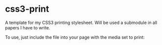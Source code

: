 css3-print
==========

A template for my CSS3 printing stylesheet. Will be used a submodule in all papers I have to write.

To use, just include the file into your page with the media set to print:
<link rel="stylesheet" href="/lib/css3-print/print.css" media="print" />